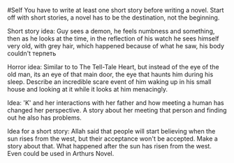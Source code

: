 
#Self 
You have to write at least one short story before writing a novel. Start off with short stories, a novel has to be the destination, not the beginning.

Short story idea:
	Guy sees a demon, he feels numbness and something, then as he looks at the time, in the reflection of his watch he sees himself very old, with grey hair, which happened because of what he saw, his body couldn't терпеть

Horror idea:
	Similar to to The Tell-Tale Heart, but instead of the eye of the old man, its an eye of that main door, the eye that haunts him during his sleep. Describe an incredible scare event of him waking up in his small house and looking at it while it looks at him menacingly.

Idea:
	'K' and her interactions with her father and how meeting a human has changed her perspective. A story about her meeting that person and finding out he also has problems.

Idea for a short story:
	Allah said that people will start believing when the sun rises from the west, but their acceptance won't be accepted. Make a story about that. What happened after the sun has risen from the west. Even could be used in Arthurs Novel.
